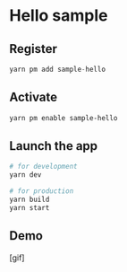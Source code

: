 # Hello sample

## Register

```ts
yarn pm add sample-hello
```

## Activate

```bash
yarn pm enable sample-hello
```

## Launch the app

```bash
# for development
yarn dev

# for production
yarn build
yarn start
```

## Demo

[gif]
